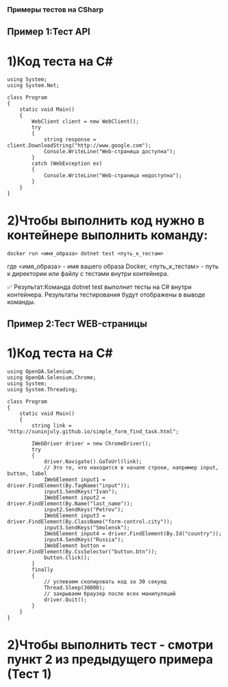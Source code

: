 ### Примеры тестов на CSharp

## Пример 1:Тест API

# 1)Код теста на C#

```
using System;
using System.Net;

class Program
{
    static void Main()
    {
        WebClient client = new WebClient();
        try
        {
            string response = client.DownloadString("http://www.google.com");
            Console.WriteLine("Web-страница доступна");
        }
        catch (WebException ex)
        {
            Console.WriteLine("Web-страница недоступна");
        }
    }
}
```
# 2)Чтобы выполнить код нужно в контейнере выполнить команду:
```
docker run <имя_образа> dotnet test <путь_к_тестам>
```
где <имя_образа> - имя вашего образа Docker, <путь_к_тестам> - путь к директории или файлу с тестами внутри контейнера.

:white_check_mark: Результат:Команда dotnet test выполнит тесты на C# внутри контейнера. Результаты тестирования будут отображены в выводе команды.

## Пример 2:Тест WEB-страницы

# 1)Код теста на C#

```
using OpenQA.Selenium;
using OpenQA.Selenium.Chrome;
using System;
using System.Threading;

class Program
{
    static void Main()
    {
        string link = "http://suninjuly.github.io/simple_form_find_task.html";

        IWebDriver driver = new ChromeDriver();
        try
        {
            driver.Navigate().GoToUrl(link);
            // Это то, что находится в начале строки, например input, button, label
            IWebElement input1 = driver.FindElement(By.TagName("input"));
            input1.SendKeys("Ivan");
            IWebElement input2 = driver.FindElement(By.Name("last_name"));
            input2.SendKeys("Petrov");
            IWebElement input3 = driver.FindElement(By.ClassName("form-control.city"));
            input3.SendKeys("Smolensk");
            IWebElement input4 = driver.FindElement(By.Id("country"));
            input4.SendKeys("Russia");
            IWebElement button = driver.FindElement(By.CssSelector("button.btn"));
            button.Click();
        }
        finally
        {
            // успеваем скопировать код за 30 секунд
            Thread.Sleep(30000);
            // закрываем браузер после всех манипуляций
            driver.Quit();
        }
    }
}
```
# 2)Чтобы выполнить тест - смотри пункт 2 из предыдущего примера (Тест 1)
